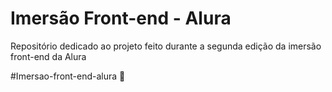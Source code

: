 <h1>Imersão Front-end - Alura</h1>
<p>Repositório dedicado ao projeto feito durante a segunda edição da imersão front-end da Alura</p>

#Imersao-front-end-alura 💙
